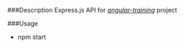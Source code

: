 ###Description
Express.js API for [*angular-training*](https://github.com/qlimenoque/angular-training) project

###Usage

- npm start

